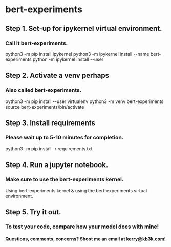 # bert-experiments

## Step 1. Set-up for ipykernel virtual environment. 
### Call it bert-experiments.
python3 -m pip install ipykernel
python3 -m ipykernel install --name bert-experiments
python -m ipykernel install --user

## Step 2. Activate a venv perhaps
### Also called bert-experiments.
python3 -m pip install --user virtualenv
python3 -m venv bert-experiments
source bert-experiments/bin/activate

## Step 3. Install requirements
### Please wait up to 5-10 minutes for completion.
python3 -m pip install -r requirements.txt

## Step 4. Run a jupyter notebook.
### Make sure to use the bert-experiments kernel.
Using bert-experiments kernel & using the bert-experiments virtual environment.

## Step 5. Try it out.
### To test your code, compare how your model does with mine! 

#### Questions, comments, concerns? Shoot me an email at kerry@kb3k.com! 
